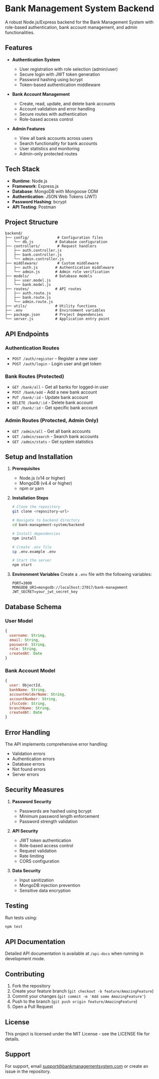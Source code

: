# Bank Management System Backend

A robust Node.js/Express backend for the Bank Management System with role-based authentication, bank account management, and admin functionalities.

## Features

- **Authentication System**
  - User registration with role selection (admin/user)
  - Secure login with JWT token generation
  - Password hashing using bcrypt
  - Token-based authentication middleware

- **Bank Account Management**
  - Create, read, update, and delete bank accounts
  - Account validation and error handling
  - Secure routes with authentication
  - Role-based access control

- **Admin Features**
  - View all bank accounts across users
  - Search functionality for bank accounts
  - User statistics and monitoring
  - Admin-only protected routes

## Tech Stack

- **Runtime**: Node.js
- **Framework**: Express.js
- **Database**: MongoDB with Mongoose ODM
- **Authentication**: JSON Web Tokens (JWT)
- **Password Hashing**: bcrypt
- **API Testing**: Postman

## Project Structure

```
backend/
├── config/             # Configuration files
│   └── db.js          # Database configuration
├── controllers/        # Request handlers
│   ├── auth.controller.js
│   ├── bank.controller.js
│   └── admin.controller.js
├── middleware/         # Custom middleware
│   ├── auth.js        # Authentication middleware
│   └── admin.js       # Admin role verification
├── models/            # Database models
│   ├── user.model.js
│   └── bank.model.js
├── routes/            # API routes
│   ├── auth.route.js
│   ├── bank.route.js
│   └── admin.route.js
├── utils/             # Utility functions
├── .env               # Environment variables
├── package.json       # Project dependencies
└── server.js          # Application entry point
```

## API Endpoints

### Authentication Routes
- `POST /auth/register` - Register a new user
- `POST /auth/login` - Login user and get token

### Bank Routes (Protected)
- `GET /bank/all` - Get all banks for logged-in user
- `POST /bank/add` - Add a new bank account
- `PUT /bank/:id` - Update bank account
- `DELETE /bank/:id` - Delete bank account
- `GET /bank/:id` - Get specific bank account

### Admin Routes (Protected, Admin Only)
- `GET /admin/all` - Get all bank accounts
- `GET /admin/search` - Search bank accounts
- `GET /admin/stats` - Get system statistics

## Setup and Installation

1. **Prerequisites**
   - Node.js (v14 or higher)
   - MongoDB (v4.4 or higher)
   - npm or yarn

2. **Installation Steps**
   ```bash
   # Clone the repository
   git clone <repository-url>

   # Navigate to backend directory
   cd bank-management-system/backend

   # Install dependencies
   npm install

   # Create .env file
   cp .env.example .env

   # Start the server
   npm start
   ```

3. **Environment Variables**
   Create a `.env` file with the following variables:
   ```
   PORT=3000
   MONGODB_URI=mongodb://localhost:27017/bank-management
   JWT_SECRET=your_jwt_secret_key
   ```

## Database Schema

### User Model
```javascript
{
  username: String,
  email: String,
  password: String,
  role: String,
  createdAt: Date
}
```

### Bank Account Model
```javascript
{
  user: ObjectId,
  bankName: String,
  accountHolderName: String,
  accountNumber: String,
  ifscCode: String,
  branchName: String,
  createdAt: Date
}
```

## Error Handling

The API implements comprehensive error handling:
- Validation errors
- Authentication errors
- Database errors
- Not found errors
- Server errors

## Security Measures

1. **Password Security**
   - Passwords are hashed using bcrypt
   - Minimum password length enforcement
   - Password strength validation

2. **API Security**
   - JWT token authentication
   - Role-based access control
   - Request validation
   - Rate limiting
   - CORS configuration

3. **Data Security**
   - Input sanitization
   - MongoDB injection prevention
   - Sensitive data encryption

## Testing

Run tests using:
```bash
npm test
```

## API Documentation

Detailed API documentation is available at `/api-docs` when running in development mode.

## Contributing

1. Fork the repository
2. Create your feature branch (`git checkout -b feature/AmazingFeature`)
3. Commit your changes (`git commit -m 'Add some AmazingFeature'`)
4. Push to the branch (`git push origin feature/AmazingFeature`)
5. Open a Pull Request

## License

This project is licensed under the MIT License - see the LICENSE file for details.

## Support

For support, email support@bankmanagementsystem.com or create an issue in the repository.
